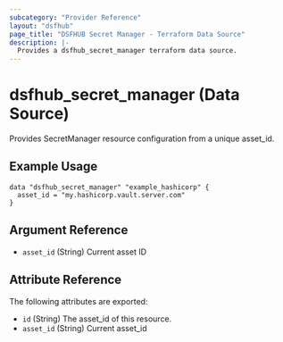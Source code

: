 ```yaml
---
subcategory: "Provider Reference"
layout: "dsfhub"
page_title: "DSFHUB Secret Manager - Terraform Data Source"
description: |-
  Provides a dsfhub_secret_manager terraform data source.
---
```


# dsfhub_secret_manager (Data Source)

Provides SecretManager resource configuration from a unique asset_id.

## Example Usage

```hcl
data "dsfhub_secret_manager" "example_hashicorp" {
  asset_id = "my.hashicorp.vault.server.com" 
}
```

## Argument Reference

- `asset_id` (String) Current asset ID

## Attribute Reference

The following attributes are exported:

- `id` (String) The asset_id of this resource.
- `asset_id` (String) Current asset_id